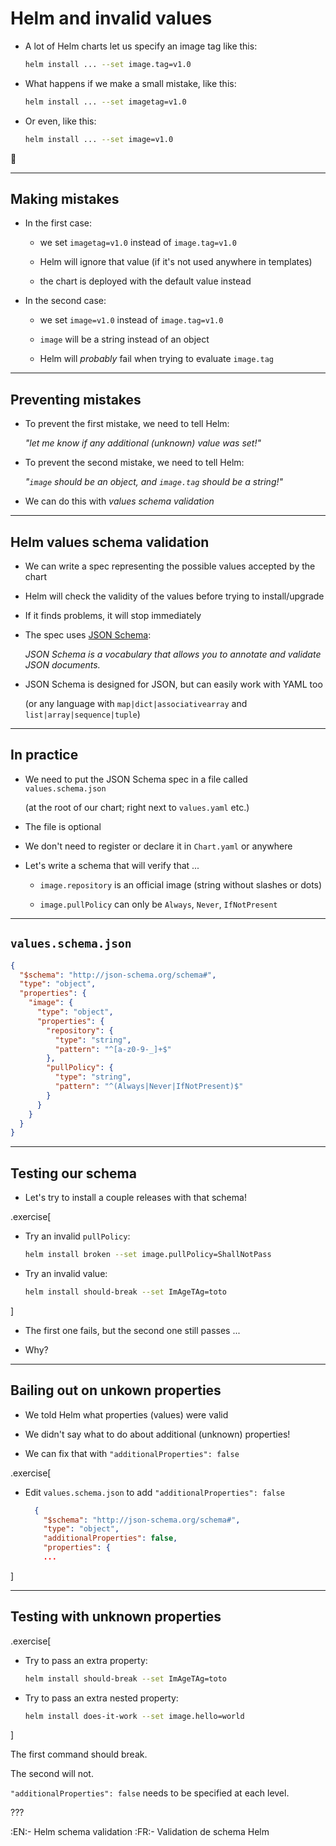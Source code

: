 # Helm and invalid values

- A lot of Helm charts let us specify an image tag like this:
  ```bash
  helm install ... --set image.tag=v1.0
  ```

- What happens if we make a small mistake, like this:
  ```bash
  helm install ... --set imagetag=v1.0
  ```

- Or even, like this:
  ```bash
  helm install ... --set image=v1.0
  ```

🤔

---

## Making mistakes

- In the first case:

  - we set `imagetag=v1.0` instead of `image.tag=v1.0`

  - Helm will ignore that value (if it's not used anywhere in templates)

  - the chart is deployed with the default value instead

- In the second case:

  - we set `image=v1.0` instead of `image.tag=v1.0`

  - `image` will be a string instead of an object

  - Helm will *probably* fail when trying to evaluate `image.tag`

---

## Preventing mistakes

- To prevent the first mistake, we need to tell Helm:

  *"let me know if any additional (unknown) value was set!"*

- To prevent the second mistake, we need to tell Helm:

  *"`image` should be an object, and `image.tag` should be a string!"*

- We can do this with *values schema validation*

---

## Helm values schema validation

- We can write a spec representing the possible values accepted by the chart

- Helm will check the validity of the values before trying to install/upgrade

- If it finds problems, it will stop immediately

- The spec uses [JSON Schema](https://json-schema.org/):

  *JSON Schema is a vocabulary that allows you to annotate and validate JSON documents.*

- JSON Schema is designed for JSON, but can easily work with YAML too

  (or any language with `map|dict|associativearray` and `list|array|sequence|tuple`)

---

## In practice

- We need to put the JSON Schema spec in a file called `values.schema.json`

  (at the root of our chart; right next to `values.yaml` etc.)

- The file is optional

- We don't need to register or declare it in `Chart.yaml` or anywhere

- Let's write a schema that will verify that ...

  - `image.repository` is an official image (string without slashes or dots)

  - `image.pullPolicy` can only be `Always`, `Never`, `IfNotPresent`

---

## `values.schema.json`

```json
{
  "$schema": "http://json-schema.org/schema#",
  "type": "object",
  "properties": {
    "image": {
      "type": "object",
      "properties": {
        "repository": {
          "type": "string",
          "pattern": "^[a-z0-9-_]+$"
        },
        "pullPolicy": {
          "type": "string",
          "pattern": "^(Always|Never|IfNotPresent)$"
        }
      } 
    } 
  } 
}
```

---

## Testing our schema

- Let's try to install a couple releases with that schema!

.exercise[

- Try an invalid `pullPolicy`:
  ```bash
  helm install broken --set image.pullPolicy=ShallNotPass
  ```

- Try an invalid value:
  ```bash
  helm install should-break --set ImAgeTAg=toto
  ```

]

- The first one fails, but the second one still passes ...

- Why?

---

## Bailing out on unkown properties

- We told Helm what properties (values) were valid

- We didn't say what to do about additional (unknown) properties!

- We can fix that with `"additionalProperties": false`

.exercise[

- Edit `values.schema.json` to add `"additionalProperties": false`
  ```json
    {
      "$schema": "http://json-schema.org/schema#",
      "type": "object",
      "additionalProperties": false,
      "properties": {
      ...
  ```

]

---

## Testing with unknown properties

.exercise[

- Try to pass an extra property:
  ```bash
  helm install should-break --set ImAgeTAg=toto
  ```

- Try to pass an extra nested property:
  ```bash
  helm install does-it-work --set image.hello=world
  ```

]

The first command should break.

The second will not.

`"additionalProperties": false` needs to be specified at each level.

???

:EN:- Helm schema validation
:FR:- Validation de schema Helm
